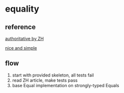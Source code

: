 # equality 
## reference

[authoritative by ZH](https://codinghelmet.com/articles/testing-equals-and-gethashcode)

[nice and simple](https://sasan-salem.medium.com/mystery-of-equality-in-c-iequatable-t-iequalitycomparer-t-icomparable-t-icomparer-t-ab98bd2fe541)

## flow

1. start with provided skeleton, all tests fail
2. read ZH article, make tests pass
3. base Equal implementation on strongly-typed Equals